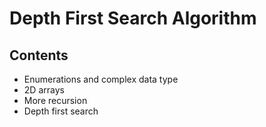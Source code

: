 # Depth First Search Algorithm

## Contents

* Enumerations and complex data type
* 2D arrays
* More recursion
* Depth first search
